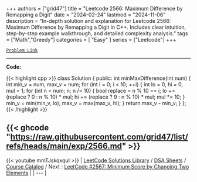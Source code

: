 
+++
authors = ["grid47"]
title = "Leetcode 2566: Maximum Difference by Remapping a Digit"
date = "2024-02-24"
lastmod = "2024-11-06"
description = "In-depth solution and explanation for Leetcode 2566: Maximum Difference by Remapping a Digit in C++. Includes clear intuition, step-by-step example walkthrough, and detailed complexity analysis."
tags = ["Math","Greedy"]
categories = [
    "Easy"
]
series = ["Leetcode"]
+++



[`Problem Link`](https://leetcode.com/problems/maximum-difference-by-remapping-a-digit/description/)

---
**Code:**

{{< highlight cpp >}}
class Solution {
public:
    int minMaxDifference(int num) {
        int min_v = num, max_v = num;
        for (int i = 0; i < 10; ++i) {
            int lo = 0, hi = 0, mul = 1;
            for (int n = num; n; n /= 10) {
                bool replace = n % 10 == i;
                lo += (replace ? 0 : n % 10) * mul;
                hi += (replace ? 9 : n % 10) * mul;
                mul *= 10;
            }
            min_v = min(min_v, lo);
            max_v = max(max_v, hi);
        }
        return max_v - min_v;
    }
};
{{< /highlight >}}

{{< ghcode "https://raw.githubusercontent.com/grid47/list/refs/heads/main/exp/2566.md" >}}
---
{{< youtube mmTJskqxquI >}}
| [LeetCode Solutions Library](https://grid47.xyz/leetcode/) / [DSA Sheets](https://grid47.xyz/sheets/) / [Course Catalog](https://grid47.xyz/courses/) / Next : [LeetCode #2567: Minimum Score by Changing Two Elements](https://grid47.xyz/posts/leetcode-2567-minimum-score-by-changing-two-elements-solution/) |
| --- |
